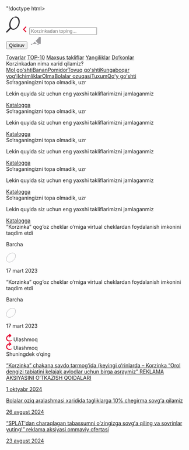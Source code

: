 "!doctype html>
<html data-n-head-ssr lang="uz" data-n-head="%7B%22lang%22:%7B%22ssr%22:%22uz%22%7D%7D">
  <head >
    <meta data-n-head="ssr" charset="utf-8"><meta data-n-head="ssr" name="viewport" content="width=device-width, initial-scale=1"><meta data-n-head="ssr" name="format-detection" content="telephone=no"><meta data-n-head="ssr" data-hid="robots" name="robots" content="index, follow"><meta data-n-head="ssr" data-hid="yandex-verification" name="yandex-verification" content="9f69c59b02697530"><meta data-n-head="ssr" name="facebook-domain-verification" content="hkqbytkgcu2eagoaswxkrxji0g8xsv"><meta data-n-head="ssr" data-hid="description" name="description" content="“Korzinka” qog‘oz cheklar o‘rniga virtual cheklardan foydalanish imkonini taqdim etdi"><meta data-n-head="ssr" data-hid="keywords" name="keywords" content=""><meta data-n-head="ssr" data-hid="og-title" property="og:title" content="“Korzinka” qog‘oz cheklar o‘rniga virtual cheklardan foydalanish imkonini taqdim etdi"><meta data-n-head="ssr" data-hid="og-description" property="og:description" content="“Korzinka” qog‘oz cheklar o‘rniga virtual cheklardan foydalanish imkonini taqdim etdi"><meta data-n-head="ssr" data-hid="og-url" property="og:url" content="https://korzinka.uz/uz/news/korzinka-predostavila-vozmozhnost-otkazatsya-ot-bumazhnykh-chekov-v-polzu-virtualnykh?id=1685"><meta data-n-head="ssr" data-hid="og-image" property="og:image" content="https://api.korzinka.uz/upload/iblock/8d9/qfnqnu8709eb0jzfz7j80wq5j5zyven1.png"><title>Korzinka | “Korzinka” qog‘oz cheklar o‘rniga virtual cheklardan foydalanish imkonini taqdim etdi</title><link nonce="vHeMF5IdUVBdJPXYnf4zSw==" data-n-head="ssr" rel="icon" type="image/png" href="/fav.png"><link nonce="vHeMF5IdUVBdJPXYnf4zSw==" data-n-head="ssr" rel="canonical" href="https://korzinka.uz/uz/news/korzinka-predostavila-vozmozhnost-otkazatsya-ot-bumazhnykh-chekov-v-polzu-virtualnykh?id=1685"><link nonce="vHeMF5IdUVBdJPXYnf4zSw==" data-n-head="ssr" rel="alternate" href="https://korzinka.uz/news/korzinka-predostavila-vozmozhnost-otkazatsya-ot-bumazhnykh-chekov-v-polzu-virtualnykh?id=1685" hreflang="ru"><link nonce="vHeMF5IdUVBdJPXYnf4zSw==" data-n-head="ssr" rel="alternate" href="https://korzinka.uz/uz/news/korzinka-predostavila-vozmozhnost-otkazatsya-ot-bumazhnykh-chekov-v-polzu-virtualnykh?id=1685" hreflang="uz"><link nonce="vHeMF5IdUVBdJPXYnf4zSw==" data-n-head="ssr" rel="alternate" href="https://korzinka.uz/en/news/korzinka-predostavila-vozmozhnost-otkazatsya-ot-bumazhnykh-chekov-v-polzu-virtualnykh?id=1685" hreflang="en"><style nonce="vHeMF5IdUVBdJPXYnf4zSw==" data-n-head="vuetify" type="text/css" id="vuetify-theme-stylesheet" nonce="undefined">.v-application a { color: #1976d2; }
.v-application .primary {
  background-color: #1976d2 !important;
  border-color: #1976d2 !important;
}
.v-application .primary--text {
  color: #1976d2 !important;
  caret-color: #1976d2 !important;
}
.v-application .primary.lighten-5 {
  background-color: #c7fdff !important;
  border-color: #c7fdff !important;
}
.v-application .primary--text.text--lighten-5 {
  color: #c7fdff !important;
  caret-color: #c7fdff !important;
}
.v-application .primary.lighten-4 {
  background-color: #a8e0ff !important;
  border-color: #a8e0ff !important;
}
.v-application .primary--text.text--lighten-4 {
  color: #a8e0ff !important;
  caret-color: #a8e0ff !important;
}
.v-application .primary.lighten-3 {
  background-color: #8ac5ff !important;
  border-color: #8ac5ff !important;
}
.v-application .primary--text.text--lighten-3 {
  color: #8ac5ff !important;
  caret-color: #8ac5ff !important;
}
.v-application .primary.lighten-2 {
  background-color: #6aaaff !important;
  border-color: #6aaaff !important;
}
.v-application .primary--text.text--lighten-2 {
  color: #6aaaff !important;
  caret-color: #6aaaff !important;
}
.v-application .primary.lighten-1 {
  background-color: #488fef !important;
  border-color: #488fef !important;
}
.v-application .primary--text.text--lighten-1 {
  color: #488fef !important;
  caret-color: #488fef !important;
}
.v-application .primary.darken-1 {
  background-color: #005eb6 !important;
  border-color: #005eb6 !important;
}
.v-application .primary--text.text--darken-1 {
  color: #005eb6 !important;
  caret-color: #005eb6 !important;
}
.v-application .primary.darken-2 {
  background-color: #00479b !important;
  border-color: #00479b !important;
}
.v-application .primary--text.text--darken-2 {
  color: #00479b !important;
  caret-color: #00479b !important;
}
.v-application .primary.darken-3 {
  background-color: #003180 !important;
  border-color: #003180 !important;
}
.v-application .primary--text.text--darken-3 {
  color: #003180 !important;
  caret-color: #003180 !important;
}
.v-application .primary.darken-4 {
  background-color: #001e67 !important;
  border-color: #001e67 !important;
}
.v-application .primary--text.text--darken-4 {
  color: #001e67 !important;
  caret-color: #001e67 !important;
}
.v-application .secondary {
  background-color: #424242 !important;
  border-color: #424242 !important;
}
.v-application .secondary--text {
  color: #424242 !important;
  caret-color: #424242 !important;
}
.v-application .secondary.lighten-5 {
  background-color: #c1c1c1 !important;
  border-color: #c1c1c1 !important;
}
.v-application .secondary--text.text--lighten-5 {
  color: #c1c1c1 !important;
  caret-color: #c1c1c1 !important;
}
.v-application .secondary.lighten-4 {
  background-color: #a6a6a6 !important;
  border-color: #a6a6a6 !important;
}
.v-application .secondary--text.text--lighten-4 {
  color: #a6a6a6 !important;
  caret-color: #a6a6a6 !important;
}
.v-application .secondary.lighten-3 {
  background-color: #8b8b8b !important;
  border-color: #8b8b8b !important;
}
.v-application .secondary--text.text--lighten-3 {
  color: #8b8b8b !important;
  caret-color: #8b8b8b !important;
}
.v-application .secondary.lighten-2 {
  background-color: #727272 !important;
  border-color: #727272 !important;
}
.v-application .secondary--text.text--lighten-2 {
  color: #727272 !important;
  caret-color: #727272 !important;
}
.v-application .secondary.lighten-1 {
  background-color: #595959 !important;
  border-color: #595959 !important;
}
.v-application .secondary--text.text--lighten-1 {
  color: #595959 !important;
  caret-color: #595959 !important;
}
.v-application .secondary.darken-1 {
  background-color: #2c2c2c !important;
  border-color: #2c2c2c !important;
}
.v-application .secondary--text.text--darken-1 {
  color: #2c2c2c !important;
  caret-color: #2c2c2c !important;
}
.v-application .secondary.darken-2 {
  background-color: #171717 !important;
  border-color: #171717 !important;
}
.v-application .secondary--text.text--darken-2 {
  color: #171717 !important;
  caret-color: #171717 !important;
}
.v-application .secondary.darken-3 {
  background-color: #000000 !important;
  border-color: #000000 !important;
}
.v-application .secondary--text.text--darken-3 {
  color: #000000 !important;
  caret-color: #000000 !important;
}
.v-application .secondary.darken-4 {
  background-color: #000000 !important;
  border-color: #000000 !important;
}
.v-application .secondary--text.text--darken-4 {
  color: #000000 !important;
  caret-color: #000000 !important;
}
.v-application .accent {
  background-color: #82b1ff !important;
  border-color: #82b1ff !important;
}
.v-application .accent--text {
  color: #82b1ff !important;
  caret-color: #82b1ff !important;
}
.v-application .accent.lighten-5 {
  background-color: #ffffff !important;
  border-color: #ffffff !important;
}
.v-application .accent--text.text--lighten-5 {
  color: #ffffff !important;
  caret-color: #ffffff !important;
}
.v-application .accent.lighten-4 {
  background-color: #f8ffff !important;
  border-color: #f8ffff !important;
}
.v-application .accent--text.text--lighten-4 {
  color: #f8ffff !important;
  caret-color: #f8ffff !important;
}
.v-application .accent.lighten-3 {
  background-color: #daffff !important;
  border-color: #daffff !important;
}
.v-application .accent--text.text--lighten-3 {
  color: #daffff !important;
  caret-color: #daffff !important;
}
.v-application .accent.lighten-2 {
  background-color: #bce8ff !important;
  border-color: #bce8ff !important;
}
.v-application .accent--text.text--lighten-2 {
  color: #bce8ff !important;
  caret-color: #bce8ff !important;
}
.v-application .accent.lighten-1 {
  background-color: #9fccff !important;
  border-color: #9fccff !important;
}
.v-application .accent--text.text--lighten-1 {
  color: #9fccff !important;
  caret-color: #9fccff !important;
}
.v-application .accent.darken-1 {
  background-color: #6596e2 !important;
  border-color: #6596e2 !important;
}
.v-application .accent--text.text--darken-1 {
  color: #6596e2 !important;
  caret-color: #6596e2 !important;
}
.v-application .accent.darken-2 {
  background-color: #467dc6 !important;
  border-color: #467dc6 !important;
}
.v-application .accent--text.text--darken-2 {
  color: #467dc6 !important;
  caret-color: #467dc6 !important;
}
.v-application .accent.darken-3 {
  background-color: #2364aa !important;
  border-color: #2364aa !important;
}
.v-application .accent--text.text--darken-3 {
  color: #2364aa !important;
  caret-color: #2364aa !important;
}
.v-application .accent.darken-4 {
  background-color: #004c90 !important;
  border-color: #004c90 !important;
}
.v-application .accent--text.text--darken-4 {
  color: #004c90 !important;
  caret-color: #004c90 !important;
}
.v-application .error {
  background-color: #ff5252 !important;
  border-color: #ff5252 !important;
}
.v-application .error--text {
  color: #ff5252 !important;
  caret-color: #ff5252 !important;
}
.v-application .error.lighten-5 {
  background-color: #ffe4d5 !important;
  border-color: #ffe4d5 !important;
}
.v-application .error--text.text--lighten-5 {
  color: #ffe4d5 !important;
  caret-color: #ffe4d5 !important;
}
.v-application .error.lighten-4 {
  background-color: #ffc6b9 !important;
  border-color: #ffc6b9 !important;
}
.v-application .error--text.text--lighten-4 {
  color: #ffc6b9 !important;
  caret-color: #ffc6b9 !important;
}
.v-application .error.lighten-3 {
  background-color: #ffa99e !important;
  border-color: #ffa99e !important;
}
.v-application .error--text.text--lighten-3 {
  color: #ffa99e !important;
  caret-color: #ffa99e !important;
}
.v-application .error.lighten-2 {
  background-color: #ff8c84 !important;
  border-color: #ff8c84 !important;
}
.v-application .error--text.text--lighten-2 {
  color: #ff8c84 !important;
  caret-color: #ff8c84 !important;
}
.v-application .error.lighten-1 {
  background-color: #ff6f6a !important;
  border-color: #ff6f6a !important;
}
.v-application .error--text.text--lighten-1 {
  color: #ff6f6a !important;
  caret-color: #ff6f6a !important;
}
.v-application .error.darken-1 {
  background-color: #df323b !important;
  border-color: #df323b !important;
}
.v-application .error--text.text--darken-1 {
  color: #df323b !important;
  caret-color: #df323b !important;
}
.v-application .error.darken-2 {
  background-color: #bf0025 !important;
  border-color: #bf0025 !important;
}
.v-application .error--text.text--darken-2 {
  color: #bf0025 !important;
  caret-color: #bf0025 !important;
}
.v-application .error.darken-3 {
  background-color: #9f0010 !important;
  border-color: #9f0010 !important;
}
.v-application .error--text.text--darken-3 {
  color: #9f0010 !important;
  caret-color: #9f0010 !important;
}
.v-application .error.darken-4 {
  background-color: #800000 !important;
  border-color: #800000 !important;
}
.v-application .error--text.text--darken-4 {
  color: #800000 !important;
  caret-color: #800000 !important;
}
.v-application .info {
  background-color: #2196f3 !important;
  border-color: #2196f3 !important;
}
.v-application .info--text {
  color: #2196f3 !important;
  caret-color: #2196f3 !important;
}
.v-application .info.lighten-5 {
  background-color: #d4ffff !important;
  border-color: #d4ffff !important;
}
.v-application .info--text.text--lighten-5 {
  color: #d4ffff !important;
  caret-color: #d4ffff !important;
}
.v-application .info.lighten-4 {
  background-color: #b5ffff !important;
  border-color: #b5ffff !important;
}
.v-application .info--text.text--lighten-4 {
  color: #b5ffff !important;
  caret-color: #b5ffff !important;
}
.v-application .info.lighten-3 {
  background-color: #95e8ff !important;
  border-color: #95e8ff !important;
}
.v-application .info--text.text--lighten-3 {
  color: #95e8ff !important;
  caret-color: #95e8ff !important;
}
.v-application .info.lighten-2 {
  background-color: #75ccff !important;
  border-color: #75ccff !important;
}
.v-application .info--text.text--lighten-2 {
  color: #75ccff !important;
  caret-color: #75ccff !important;
}
.v-application .info.lighten-1 {
  background-color: #51b0ff !important;
  border-color: #51b0ff !important;
}
.v-application .info--text.text--lighten-1 {
  color: #51b0ff !important;
  caret-color: #51b0ff !important;
}
.v-application .info.darken-1 {
  background-color: #007cd6 !important;
  border-color: #007cd6 !important;
}
.v-application .info--text.text--darken-1 {
  color: #007cd6 !important;
  caret-color: #007cd6 !important;
}
.v-application .info.darken-2 {
  background-color: #0064ba !important;
  border-color: #0064ba !important;
}
.v-application .info--text.text--darken-2 {
  color: #0064ba !important;
  caret-color: #0064ba !important;
}
.v-application .info.darken-3 {
  background-color: #004d9f !important;
  border-color: #004d9f !important;
}
.v-application .info--text.text--darken-3 {
  color: #004d9f !important;
  caret-color: #004d9f !important;
}
.v-application .info.darken-4 {
  background-color: #003784 !important;
  border-color: #003784 !important;
}
.v-application .info--text.text--darken-4 {
  color: #003784 !important;
  caret-color: #003784 !important;
}
.v-application .success {
  background-color: #4caf50 !important;
  border-color: #4caf50 !important;
}
.v-application .success--text {
  color: #4caf50 !important;
  caret-color: #4caf50 !important;
}
.v-application .success.lighten-5 {
  background-color: #dcffd6 !important;
  border-color: #dcffd6 !important;
}
.v-application .success--text.text--lighten-5 {
  color: #dcffd6 !important;
  caret-color: #dcffd6 !important;
}
.v-application .success.lighten-4 {
  background-color: #beffba !important;
  border-color: #beffba !important;
}
.v-application .success--text.text--lighten-4 {
  color: #beffba !important;
  caret-color: #beffba !important;
}
.v-application .success.lighten-3 {
  background-color: #a2ff9e !important;
  border-color: #a2ff9e !important;
}
.v-application .success--text.text--lighten-3 {
  color: #a2ff9e !important;
  caret-color: #a2ff9e !important;
}
.v-application .success.lighten-2 {
  background-color: #85e783 !important;
  border-color: #85e783 !important;
}
.v-application .success--text.text--lighten-2 {
  color: #85e783 !important;
  caret-color: #85e783 !important;
}
.v-application .success.lighten-1 {
  background-color: #69cb69 !important;
  border-color: #69cb69 !important;
}
.v-application .success--text.text--lighten-1 {
  color: #69cb69 !important;
  caret-color: #69cb69 !important;
}
.v-application .success.darken-1 {
  background-color: #2d9437 !important;
  border-color: #2d9437 !important;
}
.v-application .success--text.text--darken-1 {
  color: #2d9437 !important;
  caret-color: #2d9437 !important;
}
.v-application .success.darken-2 {
  background-color: #00791e !important;
  border-color: #00791e !important;
}
.v-application .success--text.text--darken-2 {
  color: #00791e !important;
  caret-color: #00791e !important;
}
.v-application .success.darken-3 {
  background-color: #006000 !important;
  border-color: #006000 !important;
}
.v-application .success--text.text--darken-3 {
  color: #006000 !important;
  caret-color: #006000 !important;
}
.v-application .success.darken-4 {
  background-color: #004700 !important;
  border-color: #004700 !important;
}
.v-application .success--text.text--darken-4 {
  color: #004700 !important;
  caret-color: #004700 !important;
}
.v-application .warning {
  background-color: #fb8c00 !important;
  border-color: #fb8c00 !important;
}
.v-application .warning--text {
  color: #fb8c00 !important;
caret-color: #fb8c00 !important;
}
.v-application .warning.lighten-5 {
  background-color: #ffff9e !important;
  border-color: #ffff9e !important;
}
.v-application .warning--text.text--lighten-5 {
  color: #ffff9e !important;
  caret-color: #ffff9e !important;
}
.v-application .warning.lighten-4 {
  background-color: #fffb82 !important;
  border-color: #fffb82 !important;
}
.v-application .warning--text.text--lighten-4 {
  color: #fffb82 !important;
  caret-color: #fffb82 !important;
}
.v-application .warning.lighten-3 {
  background-color: #ffdf67 !important;
  border-color: #ffdf67 !important;
}
.v-application .warning--text.text--lighten-3 {
  color: #ffdf67 !important;
  caret-color: #ffdf67 !important;
}
.v-application .warning.lighten-2 {
  background-color: #ffc24b !important;
  border-color: #ffc24b !important;
}
.v-application .warning--text.text--lighten-2 {
  color: #ffc24b !important;
  caret-color: #ffc24b !important;
}
.v-application .warning.lighten-1 {
  background-color: #ffa72d !important;
  border-color: #ffa72d !important;
}
.v-application .warning--text.text--lighten-1 {
  color: #ffa72d !important;
  caret-color: #ffa72d !important;
}
.v-application .warning.darken-1 {
  background-color: #db7200 !important;
  border-color: #db7200 !important;
}
.v-application .warning--text.text--darken-1 {
  color: #db7200 !important;
  caret-color: #db7200 !important;
}
.v-application .warning.darken-2 {
  background-color: #bb5900 !important;
  border-color: #bb5900 !important;
}
.v-application .warning--text.text--darken-2 {
  color: #bb5900 !important;
  caret-color: #bb5900 !important;
}
.v-application .warning.darken-3 {
  background-color: #9d4000 !important;
  border-color: #9d4000 !important;
}
.v-application .warning--text.text--darken-3 {
  color: #9d4000 !important;
  caret-color: #9d4000 !important;
}
.v-application .warning.darken-4 {
  background-color: #802700 !important;
  border-color: #802700 !important;
}
.v-application .warning--text.text--darken-4 {
  color: #802700 !important;
  caret-color: #802700 !important;
}</style><script nonce="vHeMF5IdUVBdJPXYnf4zSw==" data-n-head="ssr" type="text/javascript" src="https://unpkg.com/inputmask@5.0.7/dist/inputmask.js"></script><script nonce="vHeMF5IdUVBdJPXYnf4zSw==" data-n-head="ssr" type="text/javascript" src="https://cdnjs.cloudflare.com/ajax/libs/lottie-web/5.10.2/lottie.min.js"></script><script nonce="vHeMF5IdUVBdJPXYnf4zSw==" data-n-head="ssr" type="text/javascript" src="https://cdnjs.cloudflare.com/ajax/libs/ScrollMagic/2.0.8/ScrollMagic.min.js"></script><script nonce="vHeMF5IdUVBdJPXYnf4zSw==" data-n-head="ssr" type="text/javascript" src="https://cdnjs.cloudflare.com/ajax/libs/gsap/3.11.5/gsap.min.js"></script><script nonce="vHeMF5IdUVBdJPXYnf4zSw==" data-n-head="ssr" type="text/javascript" src="https://cdnjs.cloudflare.com/ajax/libs/ScrollMagic/2.0.8/plugins/animation.gsap.js"></script><script nonce="vHeMF5IdUVBdJPXYnf4zSw==" data-n-head="ssr" type="application/ld+json">{"name":"Korzinka","url":"https://korzinka.uz","address":{"@type":"PostalAddress","streetAddress":"ул. Кичик халка йули, д. 120","addressLocality":"Ташкент","addressRegion":"Ташкент","postalCode":"100015","addressCountry":"Узбекистан"},"contactPoint":{"@type":"ContactPoint","telephone":"+998781401414","email":"info@korzinka.uz","contactType":"General"}}</script><script nonce="vHeMF5IdUVBdJPXYnf4zSw==" data-n-head="ssr" type="application/ld+json">{"@context":"http://www.schema.org","@type":"LocalBusiness","name":"ИП ООО «ANGLESEY FOOD»","url":"https://korzinka.uz","address":{"@type":"PostalAddress","streetAddress":"ул. Туроб Тула, д. 57","addressLocality":"Ташкент","addressRegion":"Ташкент","postalCode":"100066","addressCountry":"Узбекистан"},"contactPoint":{"@type":"ContactPoint","telephone":"+998781401414","email":"info@korzinka.uz","contactType":"General","image":"https://api.korzinka.uz/upload/medialibrary/1ed/uq7lydpaoi35i20myreiek8e64no2kqc.jpg"},"openingHours":"&#x27;Mo-Fr, 9:00−18:00, Пн-Пт, 9:00 – 18:00"}</script><script nonce="vHeMF5IdUVBdJPXYnf4zSw==" data-n-head="ssr" data-hid="gtm-script">if(!window._gtm_init){window._gtm_init=1;(function(w,n,d,m,e,p){w[d]=(w[d]==1||n[d]=='yes'(w[e]&&w[e][p]&&w[e][p]()))?1:0})(window,navigator,'doNotTrack','msDoNotTrack','external','msTrackingProtectionEnabled');(function(w,d,s,l,x,y){w[x]={};w._gtm_inject=function(i){if(w.doNotTrack||w[x][i])return;w[x][i]=1;w[l]=w[l]
[];w[l].push({'gtm.start':new Date().getTime(),event:'gtm.js'});var f=d.getElementsByTagName(s)[0],j=d.createElement(s);j.async=true;j.src='https://www.googletagmanager.com/gtm.js?id='+i;f.parentNode.insertBefore(j,f);};w[y]('GTM-NG7R4DW')})(window,document,'script','dataLayer','_gtm_ids','_gtm_inject')}</script><link nonce="vHeMF5IdUVBdJPXYnf4zSw==" rel="preload" href="/_nuxt/c5b515c.js" as="script"><link nonce="vHeMF5IdUVBdJPXYnf4zSw==" rel="preload" href="/_nuxt/22bfa59.js" as="script"><link nonce="vHeMF5IdUVBdJPXYnf4zSw==" rel="preload" href="/_nuxt/css/c417bd6.css" as="style"><link nonce="vHeMF5IdUVBdJPXYnf4zSw==" rel="preload" href="/_nuxt/5b61428.js" as="script"><link nonce="vHeMF5IdUVBdJPXYnf4zSw==" rel="preload" href="/_nuxt/css/b3a833e.css" as="style"><link nonce="vHeMF5IdUVBdJPXYnf4zSw==" rel="preload" href="/_nuxt/462490d.js" as="script"><link nonce="vHeMF5IdUVBdJPXYnf4zSw==" rel="stylesheet" href="/_nuxt/css/c417bd6.css"><link nonce="vHeMF5IdUVBdJPXYnf4zSw==" rel="stylesheet" href="/_nuxt/css/b3a833e.css">
  </head>
  <body >
    <noscript data-n-head="ssr" data-hid="gtm-noscript" data-pbody="true"><iframe src="https://www.googletagmanager.com/ns.html?id=GTM-NG7R4DW&" height="0" width="0" style="display:none;visibility:hidden" title="gtm"></iframe></noscript><div data-server-rendered="true" id="__nuxt"><!----><div id="__layout"><div class="main"><div><div class="back-block"><div class="search-tools"><div class="wrapper"><form class="search-tools__form"><span class="search-tools__form-icon"><svg width="38" height="44" viewBox="0 0 38 44" fill="none" xmlns="http://www.w3.org/2000/svg" class="loop"><path d="M18.4939 1.93681C12.2456 6.89438 7.82074 15.7915 8.50265 24.1318C9.20982 32.7956 16.3523 38.2145 24.323 34.8847C31.7584 31.7882 36.749 23.3895 37.3905 15.1976C38.0623 6.61867 32.8141 -1.76944 23.7926 0.324937C21.8479 0.780926 21.6105 3.63882 23.924 3.098C31.9251 1.22632 34.8346 10.8551 33.7738 17.414C32.7636 23.5539 28.9701 30.4574 23.0501 32.5252C15.64 35.118 11.5384 27.4669 11.9375 20.7225C12.2961 14.3917 15.5541 7.74272 20.3831 3.91452C22.2621 2.4193 20.1103 0.690798 18.5091 1.95803L18.4939 1.93681Z" fill="#302E33"></path> <path fill-rule="evenodd" clip-rule="evenodd" d="M13.0097 30.274C13.7365 30.9789 13.7544 32.1396 13.0495 32.8665L3.14946 43.0755C2.44459 43.8024 1.28392 43.8202 0.557043 43.1153C-0.169834 42.4105 -0.187669 41.2498 0.517208 40.5229L10.4172 30.3139C11.1221 29.587 12.2828 29.5692 13.0097 30.274Z" fill="#302E33"></path></svg> <a href="#" class="search-tools__form-icon_close"><svg width="18" height="18" viewBox="0 0 18 18" fill="none" xmlns="http://www.w3.org/2000/svg"><path d="M8.07291 8.33956L13.3505 2.99925C14.0328 2.27441 12.1935 0.190472 11.5322 0.892365L4.66687 8.17134C4.25346 8.61017 4.66687 9.51019 5.26595 10.1245L11.9317 17.1313C12.572 17.8115 13.9771 15.3754 13.3365 14.6953L8.07291 9.09866C7.7156 8.71911 7.7156 8.71911 8.07291 8.33956Z" fill="#E4002B"></path></svg></a></span> <input type="text" placeholder="Korzinkadan toping..." value="" class="search-tools__form-input"> <div class="search-tools__inner"><button type="submit" class="search-tools__form-button disabled"><span>Qidiruv</span></button> <a href="#" class="search-tools__form-close"><svg width="33" height="33" viewBox="0 0 33 33" fill="none" xmlns="http://www.w3.org/2000/svg"><path d="M5.99683 26.8779C6.22062 27.1017 6.48022 27.2494 6.77563 27.321C7.08 27.3927 7.37988 27.3927 7.67529 27.321C7.9707 27.2494 8.22583 27.1062 8.44067 26.8914L16.4436 18.8884L24.4465 26.8914C24.6614 27.1062 24.9165 27.2494 25.2119 27.321C25.5073 27.3927 25.8027 27.3927 26.0981 27.321C26.3936 27.2494 26.6532 27.1017 26.877 26.8779C27.1007 26.6541 27.2485 26.3945 27.3201 26.0991C27.3917 25.8037 27.3917 25.5083 27.3201 25.2129C27.2485 24.9175 27.1052 24.6624 26.8904 24.4475L18.9009 16.4312L26.8904 8.42822C27.1052 8.21338 27.2485 7.95825 27.3201 7.66284C27.4006 7.36743 27.4006 7.07202 27.3201 6.77661C27.2485 6.4812 27.1007 6.22607 26.877 6.01123C26.6532 5.77848 26.3936 5.6263 26.0981 5.55469C25.8027 5.48307 25.5073 5.48307 25.2119 5.55469C24.9165 5.6
263 24.6614 5.76953 24.4465 5.98438L16.4436 13.9873L8.44067 5.98438C8.22583 5.76953 7.96623 5.6263 7.66187 5.55469C7.36646 5.48307 7.06657 5.48307 6.76221 5.55469C6.4668 5.6263 6.21167 5.77401 5.99683 5.9978C5.77303 6.2216 5.62533 6.4812 5.55371 6.77661C5.49105 7.07202 5.49105 7.37191 5.55371 7.67627C5.62533 7.97168 5.76855 8.22233 5.9834 8.42822L13.9863 16.4312L5.9834 24.4475C5.76855 24.6624 5.62533 24.9175 5.55371 25.2129C5.4821 25.5083 5.4821 25.8037 5.55371 26.0991C5.62533 26.3945 5.77303 26.6541 5.99683 26.8779Z" fill="#9C9B9F"></path></svg></a></div></form> <div class="search-tools__tabs"><div class="search-tools__tabs-links" style="display:;"><a href="#" data-id="products" class="search-tools__tabs-link"><span>Tovarlar</span></a> <a href="#" data-id="top_products" class="search-tools__tabs-link"><span>TOP-10</span></a> <a href="#" data-id="spec_offer" class="search-tools__tabs-link"><span>Maxsus takliflar</span></a> <a href="#" data-id="news" class="search-tools__tabs-link"><span>Yangiliklar</span></a> <a href="#" data-id="stores" class="search-tools__tabs-link"><span>Do‘konlar</span></a></div> <div class="search-tools__tabs-contents"><div id="promo" class="search-tools__tabs-content search-tools__tabs-content_active"><div class="search-tools__blur search-tools__blur_top"></div> <div class="search-tools__promo-texts"><span class="search-tools__promo-heading"><span>Korzinkadan nima xarid qilamiz?</span></span> <div class="search-tools__promo-inner"><span class="search-tools__promo-text"><a href="#">Mol goʻshti</a></span><span class="search-tools__promo-text"><a href="#">Banan</a></span><span class="search-tools__promo-text"><a href="#">Pomidor</a></span><span class="search-tools__promo-text"><a href="#">Tovuq goʻshti</a></span><span class="search-tools__promo-text"><a href="#">Kungaboqar yogʻi</a></span><span class="search-tools__promo-text"><a href="#">Ichimliklar</a></span><span class="search-tools__promo-text"><a href="#">Olma</a></span><span class="search-tools__promo-text"><a href="#">Bolalar ozuqasi</a></span><span class="search-tools__promo-text"><a href="#">Tuxum</a></span><span class="search-tools__promo-text"><a href="#">Qoʻy goʻshti</a></span></div></div> <div class="search-tools__blur search-tools__blur_bot"></div></div> <div id="products" class="search-tools__tabs-content"><div class="search-tools__products-wrapper" style="display:none;"><div class="search-tools__products"> <!----></div></div> <div class="empty-result"><span class="empty-result__title">So‘raganingizni topa olmadik, uzr</span> <p class="empty-result__descr">Lekin quyida siz uchun eng yaxshi takliflarimizni jamlaganmiz</p> <div class="empty-result__columns products-columns"></div> <a href="/uz/catalog" class="empty-result__button"><span>Katalogga</span></a></div></div> <div id="top_products" class="search-tools__tabs-content"><div class="search-tools__products-wrapper" style="display:none;"><div class="search-tools__products"> <!----></div></div> <div class="empty-result"><span class="empty-result__title">So‘raganingizni topa olmadik, uzr</span> <p class="empty-result__descr">Lekin quyida siz uchun eng yaxshi takliflarimizni jamlaganmiz</p> <div class="empty-result__columns products-columns"></div> <a href="/uz/catalog" class="empty-result__button"><span>Katalogga</span></a></div></div> <div id="spec_offer" class="search-tools__tabs-content"><div class="search-tools__products-wrapper" style="display:none;"><div class="search-tools__products"> <!----></div></div> <div class="empty-result"><span class="empty-result__title">So‘raganingizni topa olmadik,
uzr</span> <p class="empty-result__descr">Lekin quyida siz uchun eng yaxshi takliflarimizni jamlaganmiz</p> <div class="empty-result__columns products-columns"></div> <a href="/uz/catalog" class="empty-result__button"><span>Katalogga</span></a></div></div> <div id="news" class="search-tools__tabs-content"><div class="search-tools__news-wrapper" style="display:none;"><div class="search-tools__news-blocks"></div></div> <div class="empty-result"><span class="empty-result__title">So‘raganingizni topa olmadik, uzr</span> <p class="empty-result__descr">Lekin quyida siz uchun eng yaxshi takliflarimizni jamlaganmiz</p> <div class="empty-result__columns products-columns"></div> <a href="/uz/catalog" class="empty-result__button"><span>Katalogga</span></a></div></div> <div id="stores" class="search-tools__tabs-content"><div class="search-tools__store-wrapper" style="display:none;"></div> <div class="empty-result"><span class="empty-result__title">So‘raganingizni topa olmadik, uzr</span> <p class="empty-result__descr">Lekin quyida siz uchun eng yaxshi takliflarimizni jamlaganmiz</p> <div class="empty-result__columns products-columns"></div> <a href="/uz/catalog" class="empty-result__button"><span>Katalogga</span></a></div></div></div></div></div></div></div> <!----></div> <div class="news-single page"><div class="layout-wrapper"><span class="news-single__title disable-el">“Korzinka” qog‘oz cheklar o‘rniga virtual cheklardan foydalanish imkonini taqdim etdi</span> <div class="news-single__heading disable-el"><p>Barcha</p> <span class="news-single__heading-icon"><svg width="27" height="27" viewBox="0 0 27 27" fill="none" xmlns="http://www.w3.org/2000/svg"><path d="M20.4224 20.9541C23.3229 18.0536 25.1093 14.6186 25.671 11.4279C26.2329 8.2353 25.5657 5.33601 23.6357 3.40606C21.7058 1.47611 18.8065 0.808865 15.6139 1.37083C12.4232 1.93247 8.9882 3.7189 6.08775 6.61936C3.1873 9.51981 1.40086 12.9548 0.839224 16.1455C0.27726 19.3381 0.9445 22.2374 2.87445 24.1673C4.80441 26.0973 7.70369 26.7645 10.8963 26.2026C14.087 25.6409 17.522 23.8545 20.4224 20.9541Z" stroke="#ADADB0"></path></svg></span> <p>17 mart 2023</p></div> <span class="news-single__poster"><img src="https://api.korzinka.uz/upload/iblock/8d9/qfnqnu8709eb0jzfz7j80wq5j5zyven1.png" alt></span> <div class="news-single__mobi"><span class="news-single__title">“Korzinka” qog‘oz cheklar o‘rniga virtual cheklardan foydalanish imkonini taqdim etdi</span> <div class="news-single__mobi-inner"><div class="news-single__heading"><p>Barcha</p> <span class="news-single__heading-icon"><svg width="27" height="27" viewBox="0 0 27 27" fill="none" xmlns="http://www.w3.org/2000/svg"><path d="M20.4224 20.9541C23.3229 18.0536 25.1093 14.6186 25.671 11.4279C26.2329 8.2353 25.5657 5.33601 23.6357 3.40606C21.7058 1.47611 18.8065 0.808865 15.6139 1.37083C12.4232 1.93247 8.9882 3.7189 6.08775 6.61936C3.1873 9.51981 1.40086 12.9548 0.839224 16.1455C0.27726 19.3381 0.9445 22.2374 2.87445 24.1673C4.80441 26.0973 7.70369 26.7645 10.8963 26.2026C14.087 25.6409 17.522 23.8545 20.4224 20.9541Z" stroke="#ADADB0"></path></svg></span> <p>17 mart 2023</p></div> <div class="share" data-v-c8d5f81e><a href="#" class="share__icon share__icon-show" data-v-c8d5f81e><svg width="16" height="20" viewBox="0 0 16 20" fill="none" xmlns="http://www.w3.org/2000/svg" data-v-c8d5f81e><path d="M11.237 0.509071L13.8709 3.99275L14.2512 4.49365C14.4237 4.7008 14.3101 5.02317 14.1681 5.2063C14.1301 5.24757 14.0903 5.28682 14.0488 5.32397C13.9829 5.42847 13.8947 5.5168 13.7905 5.58229L13.7882 5.57956L10.2748 8.13636L9.76633 8.50392C9.4435 8.72284 9.07191 8.85613 8.68545 8.89163C8.30083 8.94761 7.90851 8.89963 7.54791 8.75252C7.32038 8.63956 7.02621 8.45761 7.01766 8.16547C7.02093 8.02632 7.05863 7.89025 7.12726 7.76982C7.19589 7.64939 7.29326 7.54849 7.41036 7.47642L9.93606 5.63867C9.64442 5.57398 9.34514 5.54677 9.04527 5.55829C8.41278 5.55357 7.78327 5.64672 7.17833 5.83455C5.76582 6.27609 4.52351 7.15378 3.62383 8.34579L3.41971 8.62722L3.25937 8.87436C3.26789 8.86423 3.14409 9.09187 3.11337 9.14772C3.05079 9.27421 2.99232 9.40598
2.93644 9.53571C2.93644 9.53571 2.54689 10.7383 2.528 11.5358C2.49854 12.7795 2.77326 13.9081 3.62845 15.0617C4.31613 15.9893 5.47669 16.9176 6.94301 17.2903C8.40932 17.6631 9.62195 17.8062 11.3372 17.6576C12.5986 17.5482 14.4962 16.9176 14.4962 16.9176C14.5047 16.9148 14.5178 16.9099 14.5347 16.9037C14.757 16.8218 15.6509 16.4923 15.9053 17.0948C16.1835 17.7537 15.8073 17.9863 15.3147 18.2909C15.2558 18.3273 15.1954 18.3647 15.1341 18.4039C14.327 18.9216 13.0476 19.4152 11.6092 19.6667C9.62894 20.013 7.7971 20.1995 6.12312 19.6667C3.49498 18.8303 1.83512 17.6211 0.718003 15.0617C-0.515593 12.2354 -0.0797519 9.89061 1.41604 7.1757C2.31013 5.55563 3.71622 4.29013 5.40628 3.58443C6.69134 3.05509 8.21923 2.79351 9.60329 3.10633L8.63689 1.83031L8.2593 1.32709C8.0868 1.11994 8.19766 0.799879 8.3424 0.61444C8.58308 0.354987 8.89465 0.174758 9.23698 0.096981C9.88065 -0.0640798 10.7894 -0.0836683 11.237 0.509071Z" fill="#E4002B" data-v-c8d5f81e></path></svg></a> <!----> <span class="share__text" data-v-c8d5f81e>Ulashmoq</span> <!----></div></div></div> <div class="news-single__inner"><div class="share disable-el" data-v-c8d5f81e><a href="#" class="share__icon share__icon-show" data-v-c8d5f81e><svg width="16" height="20" viewBox="0 0 16 20" fill="none" xmlns="http://www.w3.org/2000/svg" data-v-c8d5f81e><path d="M11.237 0.509071L13.8709 3.99275L14.2512 4.49365C14.4237 4.7008 14.3101 5.02317 14.1681 5.2063C14.1301 5.24757 14.0903 5.28682 14.0488 5.32397C13.9829 5.42847 13.8947 5.5168 13.7905 5.58229L13.7882 5.57956L10.2748 8.13636L9.76633 8.50392C9.4435 8.72284 9.07191 8.85613 8.68545 8.89163C8.30083 8.94761 7.90851 8.89963 7.54791 8.75252C7.32038 8.63956 7.02621 8.45761 7.01766 8.16547C7.02093 8.02632 7.05863 7.89025 7.12726 7.76982C7.19589 7.64939 7.29326 7.54849 7.41036 7.47642L9.93606 5.63867C9.64442 5.57398 9.34514 5.54677 9.04527 5.55829C8.41278 5.55357 7.78327 5.64672 7.17833 5.83455C5.76582 6.27609 4.52351 7.15378 3.62383 8.34579L3.41971 8.62722L3.25937 8.87436C3.26789 8.86423 3.14409 9.09187 3.11337 9.14772C3.05079 9.27421 2.99232 9.40598 2.93644 9.53571C2.93644 9.53571 2.54689 10.7383 2.528 11.5358C2.49854 12.7795 2.77326 13.9081 3.62845 15.0617C4.31613 15.9893 5.47669 16.9176 6.94301 17.2903C8.40932 17.6631 9.62195 17.8062 11.3372 17.6576C12.5986 17.5482 14.4962 16.9176 14.4962 16.9176C14.5047 16.9148 14.5178 16.9099 14.5347 16.9037C14.757 16.8218 15.6509 16.4923 15.9053 17.0948C16.1835 17.7537 15.8073 17.9863 15.3147 18.2909C15.2558 18.3273 15.1954 18.3647 15.1341 18.4039C14.327 18.9216 13.0476 19.4152 11.6092 19.6667C9.62894 20.013 7.7971 20.1995 6.12312 19.6667C3.49498 18.8303 1.83512 17.6211 0.718003 15.0617C-0.515593 12.2354 -0.0797519 9.89061 1.41604 7.1757C2.31013 5.55563 3.71622 4.29013 5.40628 3.58443C6.69134 3.05509 8.21923 2.79351 9.60329 3.10633L8.63689 1.83031L8.2593 1.32709C8.0868 1.11994 8.19766 0.799879 8.3424 0.61444C8.58308 0.354987 8.89465 0.174758 9.23698 0.096981C9.88065 -0.0640798 10.7894 -0.0836683 11.237 0.509071Z" fill="#E4002B" data-v-c8d5f81e></path></svg></a> <!----> <span class="share__text" data-v-c8d5f81e>Ulashmoq</span> <!----></div> <div class="news-single__content"><div class="news-single__content-in"><div><div><div></div></div> <!----> <div><div></div></div></div></div></div></div> <div class="read-also"><span class="news-single__title">Shuningdek o‘qing</span> <div class="news-page__row read-also__row"><div class="news-page__col-3"><a href="/uz/news/aral-nan?id=3581" class="news-card news-card_standart"><span class="news-card_standart__image"><img src="https://api.korzinka.uz/upload/iblock/cc4/c4risd20sp9vodobz97u8x41agjz64gm.png" alt=""></span> <p class="news-card_standart__title">“Korzinka” chakana savdo tarmog‘ida (keyingi o‘rinlarda – Korzinka “Orol dengizi tabiatini kelajak avlodlar uchun birga asraymiz” REKLAMA AKSIYASINI O‘TKAZISH QOIDALARI</p> <span class="news-card_standart__date">
              1 oktyabr 2024
</span></a></div><div class="news-page__col-3"><a href="/uz/news/detskaya_akciya?id=3496" class="news-card news-card_standart"><span class="news-card_standart__image"><img src="https://api.korzinka.uz/upload/iblock/4cb/r97zktn0wywag1a3sd6uqhc7x3vpqi35.jpg" alt=""></span> <p class="news-card_standart__title">Bolalar oziq aralashmasi xaridida tagliklarga 10% chegirma sovg‘a qilamiz</p> <span class="news-card_standart__date">
              26 avgust 2024
            </span></a></div><div class="news-page__col-3"><a href="/uz/news/publichnaya-oferta-reklamnoy-aktsii-podarite-sebe-belosnezhnuyu-ulybku-ot-splat-i-vyigrayte-prizy-?id=3489" class="news-card news-card_standart"><span class="news-card_standart__image"><img src="https://api.korzinka.uz/upload/iblock/0ba/eooquagfm11qn18dxwe9kl1s4fyakfem.png" alt=""></span> <p class="news-card_standart__title">“SPLAT'dan charaqlagan tabassumni oʻzingizga sovgʻa qiling va sovrinlar yuting!” reklama aksiyasi ommaviy ofertasi</p> <span class="news-card_standart__date">
              23 avgust 2024
            </span></a></div></div></div></div></div> <!----> <!----> <div><!--
  ____      _       _      _             _     _                                    _     _
 / __ \    | |     | |    | |           (_)   | |                                  | |   (_)
| |  | | __| | __ _| |_ __| | __ _  __ _ _  __| | __ _ _ __    _   _  __ ___  _____| |__  _
| |  | |/ _` |/ _` | __/ _` |/ _` |/ _` | |/ _` |/ _` | '_ \  | | | |/ _` \ \/ / __| '_ \| |
| |__| | (_| | (_| |  (_| | (_| | (_| | | (_| | (_| | | | | | |_| | (_| |&gt;  &lt;\__ \ | | | |
 \____/ \__,_|\__,_|\__\__,_|\__,_|\__, |_|\__,_|\__,_|_| |_|  \__, |\__,_/_/\_\___/_| |_|_|
                                    / |                       / |
                                   |___/                       |___/
   --></div> <!----></div></div></div><script nonce="vHeMF5IdUVBdJPXYnf4zSw==">window.NUXT=(function(a,b,c,d,e,f,g,h,i,j,k,l,m,n,o,p,q,r,s,t,u,v,w,x,y,z,A,B,C,D,E,F,G,H,I,J,K,L,M,N,O,P,Q,R,S,T){return {layout:"default",data:[{post:{ru:{lang:j,id:n,name:"«Корзинка» предоставила возможность отказаться от бумажных чеков в пользу виртуальных",code:o,type_layout:e,canonical_en:b,canonical_uz:b,canonical_ru:b,index:d,public_date_raw:p,public_date:"17 марта 2023",detail_page:q,category_id:f,category:{id:f,name:L},is_preview_picture3to2:c,preview_picture:"https:\u002F\u002Fapi.korzinka.uz\u002Fupload\u002Fiblock\u002F563\u002Fd216z33v35gg3919eawjmz58l2prpw9s.png",detail_picture:"https:\u002F\u002Fapi.korzinka.uz\u002Fupload\u002Fiblock\u002Fc1f\u002Flw7ztd0r7ryfnifl2fm9gsclmqa9dgik.png",preview_text:r,detail_text:"\u003Cp\u003E\r\n\u003C\u002Fp\u003E\r\n\u003Cp style=\"text-align: left;\"\u003E\r\n\t\u003Ci\u003E17.03.2023, Ташкент, Узбекистан — В мобильном приложении Korzinka появилась функция, которая позволяет отключить печать бумажного чека на кассе. \u003C\u002Fi\u003E\r\n\u003C\u002Fp\u003E\r\n\u003Cp style=\"text-align: left;\"\u003E\r\n \u003Ci\u003E \u003C\u002Fi\u003E\r\n\u003C\u002Fp\u003E\r\n\u003Cp style=\"text-align: left;\"\u003E\r\n\u003C\u002Fp\u003E\r\n\u003Cp style=\"text-align: left;\"\u003E\r\n\t\u003Cbr\u003E\r\n\u003C\u002Fp\u003E\r\n\u003Cp style=\"text-align: left;\"\u003E\r\n\u003C\u002Fp\u003E\r\n\u003Cp style=\"text-align: left;\"\u003E\r\n\u003C\u002Fp\u003E\r\n\u003Cp\u003E\r\n\t «Корзинка», крупнейшая розничная сеть Узбекистана, предоставила своим покупателям возможность отказаться от бумажных чеков в пользу виртуальных.&nbsp;\r\n\u003C\u002Fp\u003E\r\n\u003Cp\u003E\r\n \u003Cbr\u003E\r\n\u003C\u002Fp\u003E\r\n\u003Cp\u003E\r\n\t Для этого необходимо зайти в настройки приложения Korzinka и отключить тумблер “Получать чек на кассе”.&nbsp;\r\n\u003C\u002Fp\u003E\r\n\u003Cp\u003E\r\n \u003Cbr\u003E\r\n\u003C\u002Fp\u003E\r\n\u003Cp\u003E\r\n\t Если сделать это, то при следующей покупке с использованием приложения «Корзинки» покупатели будут получать только виртуальный чек.&nbsp;\r\n\u003C\u002Fp\u003E\r\n\u003Cp\u003E\r\n \u003Cbr\u003E\r\n\t Детальная информация о покупке сохраняется в истории карты лояльности.
Возможность получить бумажный чек остается — его, как и прежде, можно распечатать на кассе.\r\n\u003C\u002Fp\u003E\r\n\u003Cp\u003E\r\n \u003Cbr\u003E\r\n\u003C\u002Fp\u003E\r\n\u003Cp\u003E\r\n\t Помимо этого, покупатели могут в любое время снова включить тумблер “Получать чек на кассе”.\r\n\u003C\u002Fp\u003E\r\n\u003Cp\u003E\r\n \u003Cbr\u003E\r\n\u003C\u002Fp\u003E\r\n\u003Cp\u003E\r\n \u003Cb\u003EСокращение бумажных чеков — общемировая тенденция последних лет.\u003C\u002Fb\u003E\r\n\u003C\u002Fp\u003E\r\n \u003Cb\u003E \u003C\u002Fb\u003E\r\n\u003Cp\u003E\r\n \u003Cbr\u003E\r\n\u003C\u002Fp\u003E\r\n\u003Cp\u003E\r\n\t На то есть несколько причин:\r\n\u003C\u002Fp\u003E\r\n\u003Col\u003E\r\n\t\u003Cli\u003E\r\n\t\u003Cp\u003E\r\n\t\t чеки вредны, потому что на них наносят токсичные вещества;&nbsp;\r\n\t\u003C\u002Fp\u003E\r\n \u003C\u002Fli\u003E\r\n\t\u003Cli\u003E\r\n\t\u003Cp\u003E\r\n\t\t чеки делают из термобумаги, которую сложно перерабатывать;&nbsp;\r\n\t\u003C\u002Fp\u003E\r\n \u003C\u002Fli\u003E\r\n\t\u003Cli\u003E\r\n\t\u003Cp\u003E\r\n\t\t при производстве чеков тратится много природных ресурсов.\r\n\t\u003C\u002Fp\u003E\r\n \u003C\u002Fli\u003E\r\n\u003C\u002Fol\u003E\r\n\u003Cp\u003E\r\n \u003Cbr\u003E\r\n\t Сокращение бумажных чеков позволит компании не только снизить объем отходов, но и значительно сэкономить время покупателей.\r\n\u003C\u002Fp\u003E\r\n\u003Cp\u003E\r\n \u003Cbr\u003E\r\n \u003Ci\u003E \u003C\u002Fi\u003E\r\n\u003C\u002Fp\u003E\r\n \u003Ci\u003E \u003C\u002Fi\u003E\r\n\u003Cp\u003E\r\n \u003Ci\u003E\r\n\t«Мы в “Корзинке” стараемся снизить объем неперерабатываемых отходов в Узбекистане и создать максимально удобные условия покупки. Надеемся, что покупатели будут активно пользоваться новой функцией и помогут нам внести вклад в формирование культуры бережного отношения к окружающей среде»,\u003C\u002Fi\u003E — \u003Cb\u003Eотметил Малик Каримов, директор по маркетингу сети супермаркетов «Корзинка».&nbsp;\u003C\u002Fb\u003E\r\n\u003C\u002Fp\u003E\r\n\u003Cp\u003E\r\n \u003Cbr\u003E\r\n\u003C\u002Fp\u003E\r\n\u003Cp\u003E\r\n \u003Ci\u003EПримечание:\u003C\u002Fi\u003E\r\n\u003C\u002Fp\u003E\r\n\u003Cp\u003E\r\n \u003Cbr\u003E\r\n\u003C\u002Fp\u003E\r\n\u003Cp\u003E\r\n\t Чтобы получить доступ к новой функции, необходимо обновиться до последней доступной версии приложения в Google Play и App Store.\r\n\u003C\u002Fp\u003E\r\n\u003Cp\u003E\r\n \u003Cbr\u003E\r\n\u003C\u002Fp\u003E\r\n\u003Cp\u003E\r\n\t В приложении Korzinka должна быть добавлена карта лояльности — настройка будет применяться только по покупкам, совершенным с использованием карты лояльности в приложении на устройстве клиента.&nbsp;\r\n\u003C\u002Fp\u003E\r\n\u003Cp\u003E\r\n \u003Cbr\u003E\r\n\u003C\u002Fp\u003E\r\n\u003Cp\u003E\r\n\t Если карта добавлена на несколько устройств, а функция \"Получать чек на кассе\" отключена только на одном устройстве (аккаунте), то при использовании карты с разных устройств у остальных пользователей будут печататься бумажные чеки.\r\n\u003C\u002Fp\u003E\r\n\u003Cp\u003E\r\n \u003Cbr\u003E\r\n\u003C\u002Fp\u003E\r\n\u003Cp\u003E\r\n\t При оплате картой через приложение Korzinka информация о чеке отправляется в Государственный налоговый комитет, а покупатели автоматически получают кешбэк в размере 1% от суммы покупки.&nbsp;\r\n\u003C\u002Fp\u003E\r\n\u003Cp\u003E\r\n \u003Cbr\u003E\r\n\u003C\u002Fp\u003E\r\n\u003Cp\u003E\r\n\t Правовым основанием для новой функции является постановление Кабинета Министров Республики Узбекистан №943 от 23.11.2019 «О мерах по обеспечению применения онлайн контрольно-кассовых аппаратов и системы виртуальной кассы».\r\n\u003C\u002Fp\u003E\r\n\u003Cp\u003E\r\n \u003Cbr\u003E\r\n\u003C\u002Fp\u003E\r\n\u003Cp\u003E\r\n \u003Ci\u003EЗа дополнительной информацией:
\u003C\u002Fi\u003E\r\n\u003C\u002Fp\u003E\r\n \u003Ci\u003E \u003C\u002Fi\u003E\r\n\u003Cp\u003E\r\n \u003Ci\u003E \u003C\u002Fi\u003E\u003Cbr\u003E\r\n \u003Ci\u003E \u003C\u002Fi\u003E\r\n\u003C\u002Fp\u003E\r\n \u003Ci\u003E \u003C\u002Fi\u003E\r\n\u003Cp\u003E\r\n \u003Ci\u003E\r\n\tПресс-служба сети супермаркетов «Корзинка» \u003C\u002Fi\u003E\r\n\u003C\u002Fp\u003E\r\n \u003Ci\u003E \u003C\u002Fi\u003E\r\n\u003Cp\u003E\r\n \u003Ci\u003E\r\n\tДониёр Расулов \u003C\u002Fi\u003E\r\n\u003C\u002Fp\u003E\r\n \u003Ci\u003E \u003C\u002Fi\u003E\r\n\u003Cp\u003E\r\n \u003Ci\u003E\r\n\tтел.: +998 91 009 98 91 \u003C\u002Fi\u003E\r\n\u003C\u002Fp\u003E\r\n \u003Ci\u003E \u003C\u002Fi\u003E\r\n\u003Cp\u003E\r\n \u003Ci\u003E\r\n\temail: \u003C\u002Fi\u003E\u003Ca href=\"mailto:d.rasulov@korzinka.uz\"\u003E\u003Ci\u003Ed.rasulov@korzinka.uz\u003C\u002Fi\u003E\u003C\u002Fa\u003E\u003Ci\u003E \u003C\u002Fi\u003E\r\n\u003C\u002Fp\u003E\r\n \u003Ci\u003E \u003C\u002Fi\u003E\r\n\u003Cp\u003E\r\n \u003Ci\u003E \u003C\u002Fi\u003E\u003Cbr\u003E\r\n \u003Ci\u003E \u003C\u002Fi\u003E\r\n\u003C\u002Fp\u003E\r\n \u003Ci\u003E \u003C\u002Fi\u003E\r\n\u003Cp\u003E\r\n \u003Ci\u003E \u003C\u002Fi\u003E\r\n\u003C\u002Fp\u003E\r\n \u003Ci\u003E \u003C\u002Fi\u003E\r\n\u003Chr\u003E\r\n \u003Ci\u003E \u003C\u002Fi\u003E\r\n\u003Cp\u003E\r\n \u003Ci\u003E \u003C\u002Fi\u003E\r\n\u003C\u002Fp\u003E\r\n \u003Ci\u003E \u003C\u002Fi\u003E\r\n\u003Cp\u003E\r\n \u003Ci\u003E \u003C\u002Fi\u003E\u003Cbr\u003E\r\n \u003Ci\u003E \u003C\u002Fi\u003E\r\n\u003C\u002Fp\u003E\r\n \u003Ci\u003E \u003C\u002Fi\u003E\r\n\u003Cp\u003E\r\n \u003Ci\u003E\r\n\tО компании:\u003C\u002Fi\u003E\u003Ci\u003E \u003C\u002Fi\u003E\r\n\u003C\u002Fp\u003E\r\n \u003Ci\u003E \u003C\u002Fi\u003E\r\n\u003Cp\u003E\r\n \u003Ci\u003E \u003C\u002Fi\u003E\r\n\u003C\u002Fp\u003E\r\n \u003Ci\u003E \u003C\u002Fi\u003E\r\n\u003Cp\u003E\r\n \u003Ci\u003E \u003C\u002Fi\u003E\r\n\u003C\u002Fp\u003E\r\n \u003Ci\u003E \u003C\u002Fi\u003E\r\n\u003Cp\u003E\r\n \u003Ci\u003E\r\n\t«Корзинка» — крупнейшая и лидирующая сеть супермаркетов в Узбекистане, основанная в 1996 году. На данный момент в компанию входят 107 магазинов в 10 регионах страны в формате супермаркетов Korzinka, магазинов у дома Smart, дискаунтеров Korzinka Diskont и B2B оптовой торговли Korzinka Biznes, а также сервис онлайн-доставки Lebazar.\u003C\u002Fi\u003E\r\n\u003C\u002Fp\u003E",widget:[],poster_type:g,show_counter:s,show_form:c,feedback_email:b,seo:{title:"«Корзинка» предоставила возможность отказаться от бумажных чеков в пользу виртуальных - Korzinka",keywords:a,description:"Новость: «Корзинка» предоставила возможность отказаться от бумажных чеков в пользу виртуальных - Супермаркет Korzinka ",page_title:a,prev_pic_alt:a,prev_pic_title:a,prev_pic_name:a,pic_alt:a,pic_title:a,pic_name:a}},en:{lang:k,id:n,name:"Korzinka provided an opportunity to abandon paper receipts in favor of virtual",code:o,type_layout:e,canonical_en:b,canonical_uz:b,canonical_ru:b,index:d,public_date_raw:p,public_date:"March 17, 2023",detail_page:q,category_id:f,category:{id:f,name:M},is_preview_picture3to2:c,preview_picture:N,detail_picture:N,preview_text:r,detail_text:"\u003Cp\u003E\r\n \u003Ci\u003E17.03.2023, Tashkent, Uzbekistan — Korzinka mobile app introduced a feature that allows users to turn off the printing of paper receipts at the checkout.
\u003C\u002Fi\u003E\r\n\u003C\u002Fp\u003E\r\n \u003Ci\u003E \u003C\u002Fi\u003E\r\n\u003Cp style=\"text-align: center;\"\u003E\r\n \u003Cbr\u003E\r\n\u003C\u002Fp\u003E\r\n\u003Cp\u003E\r\n\t Korzinka, Uzbekistan's largest retail chain, has given its customers the opportunity to abandon paper receipts in favor of virtual ones.&nbsp;\r\n\u003C\u002Fp\u003E\r\n\u003Cp\u003E\r\n \u003Cbr\u003E\r\n\u003C\u002Fp\u003E\r\n\u003Cp\u003E\r\n\t To do this, it’s needed to go to the settings of the Korzinka app and disable the toggle switch “Receive a receipt at the checkout”.&nbsp;\r\n\u003C\u002Fp\u003E\r\n\u003Cp\u003E\r\n \u003Cbr\u003E\r\n\u003C\u002Fp\u003E\r\n\u003Cp\u003E\r\n\t By doing this, on the next purchase using the Korzinka app customers will only receive a virtual receipt.\r\n\u003C\u002Fp\u003E\r\n\u003Cp\u003E\r\n \u003Cbr\u003E\r\n\u003C\u002Fp\u003E\r\n\u003Cp\u003E\r\n\t Detailed information about the purchase is stored in the history of the loyalty card. The opportunity to receive a paper receipt remains – this receipt, as before, can be printed at the checkout.\r\n\u003C\u002Fp\u003E\r\n\u003Cp\u003E\r\n \u003Cbr\u003E\r\n\u003C\u002Fp\u003E\r\n\u003Cp\u003E\r\n\t In addition, buyers can at any time again turn on the toggle switch “Receive a receipt at the checkout”.&nbsp;\r\n\u003C\u002Fp\u003E\r\n\u003Cp\u003E\r\n \u003Cbr\u003E\r\n\u003C\u002Fp\u003E\r\n\u003Cp\u003E\r\n \u003Cb\u003EThe paper receipts reduction is a global trend in recent years. \u003C\u002Fb\u003E\r\n\u003C\u002Fp\u003E\r\n\u003Cp\u003E\r\n \u003Cbr\u003E\r\n\u003C\u002Fp\u003E\r\n\u003Cp\u003E\r\n\u003C\u002Fp\u003E\r\n\u003Cp\u003E\r\n\t There are several reasons for this:\r\n\u003C\u002Fp\u003E\r\n\u003Cp\u003E\r\n\u003C\u002Fp\u003E\r\n\u003Col\u003E\r\n\t\u003Cli\u003E\r\n\t\u003Cp\u003E\r\n\t\t receipts are harmful because toxic substances are applied to them;\r\n\t\u003C\u002Fp\u003E\r\n \u003C\u002Fli\u003E\r\n\t\u003Cli\u003E\r\n\t\u003Cp\u003E\r\n\t\t receipts are made of thermal paper, which is difficult to recycle;\r\n\t\u003C\u002Fp\u003E\r\n \u003C\u002Fli\u003E\r\n\t\u003Cli\u003E\r\n\t\u003Cp\u003E\r\n\t\t a lot of natural resources are wasted in the production of receipts.\r\n\t\u003C\u002Fp\u003E\r\n \u003C\u002Fli\u003E\r\n\u003C\u002Fol\u003E\r\n\u003Cp\u003E\r\n\u003C\u002Fp\u003E\r\n\u003Cp\u003E\r\n \u003Cbr\u003E\r\n\u003C\u002Fp\u003E\r\n\u003Cp\u003E\r\n\t Reducing paper receipts will allow the company to reduce waste and save customers time.\r\n\u003C\u002Fp\u003E\r\n\u003Cp\u003E\r\n \u003Cbr\u003E\r\n\u003C\u002Fp\u003E\r\n\u003Cp\u003E\r\n\u003C\u002Fp\u003E\r\n\u003Cp\u003E\r\n \u003Ci\u003E“At Korzinka, we are trying to reduce the volume of non-recyclable waste in Uzbekistan and create the most convenient conditions for purchase.
We hope that customers will actively use the new function and help us contribute to the formation of a culture of respect for the environment,” \u003C\u002Fi\u003E— \u003Cb\u003Esaid Malik Karimov, Marketing Director of Korzinka supermarket chain.\u003C\u002Fb\u003E\r\n\u003C\u002Fp\u003E\r\n\u003Cp\u003E\r\n \u003Cbr\u003E\r\n\u003C\u002Fp\u003E\r\n\u003Cp\u003E\r\n \u003Ci\u003ENote:\u003C\u002Fi\u003E\r\n\u003C\u002Fp\u003E\r\n\u003Cp\u003E\r\n\u003C\u002Fp\u003E\r\n\u003Cp\u003E\r\n\u003C\u002Fp\u003E\r\n\u003Cp\u003E\r\n\t To access the new feature, you need to update to the latest available version of the app on Google Play and the App Store.\r\n\u003C\u002Fp\u003E\r\n\u003Cp\u003E\r\n \u003Cbr\u003E\r\n\u003C\u002Fp\u003E\r\n\u003Cp\u003E\r\n\u003C\u002Fp\u003E\r\n\u003Cp\u003E\r\n\t A loyalty card should be added to the Korzinka app – the setting will only apply to purchases made using a loyalty card in the app on the customer's device.\r\n\u003C\u002Fp\u003E\r\n\u003Cp\u003E\r\n \u003Cbr\u003E\r\n\u003C\u002Fp\u003E\r\n\u003Cp\u003E\r\n\u003C\u002Fp\u003E\r\n\u003Cp\u003E\r\n\t If the card is added to several devices, and the \"Receive a receipt at the checkout\" function is disabled only on one device (account), then when using the card from different devices, other users will print paper receipts.\r\n\u003C\u002Fp\u003E\r\n\u003Cp\u003E\r\n \u003Cbr\u003E\r\n\u003C\u002Fp\u003E\r\n\u003Cp\u003E\r\n\u003C\u002Fp\u003E\r\n\u003Cp\u003E\r\n\t When paying by card through the Korzinka app, information about the receipt is sent to the State Tax Committee, and buyers automatically receive cashback in the amount of 1% of the purchase amount.&nbsp;\r\n\u003C\u002Fp\u003E\r\n\u003Cp\u003E\r\n \u003Cbr\u003E\r\n\u003C\u002Fp\u003E\r\n\u003Cp\u003E\r\n\t The legal basis for the new function is the Resolution of the Cabinet of Ministers of Uzbekistan No. 943 dated November 23, 2019 “On measures to ensure the use of online cash registers and the virtual cash register system”.\r\n\u003C\u002Fp\u003E\r\n\u003Cp\u003E\r\n \u003Cbr\u003E\r\n\u003C\u002Fp\u003E\r\n\u003Cp\u003E\r\n \u003Ci\u003EFor more information: \u003C\u002Fi\u003E\r\n\u003C\u002Fp\u003E\r\n \u003Ci\u003E \u003C\u002Fi\u003E\r\n\u003Cp\u003E\r\n \u003Ci\u003E \u003C\u002Fi\u003E\u003Cbr\u003E\r\n \u003Ci\u003E \u003C\u002Fi\u003E\r\n\u003C\u002Fp\u003E\r\n \u003Ci\u003E \u003C\u002Fi\u003E\r\n\u003Cp\u003E\r\n \u003Ci\u003E\r\n\tPress service of \"Korzinka\" supermarket chain&nbsp; \u003C\u002Fi\u003E\r\n\u003C\u002Fp\u003E\r\n \u003Ci\u003E \u003C\u002Fi\u003E\r\n\u003Cp\u003E\r\n \u003Ci\u003E\r\n\tDoniyor Rasulov \u003C\u002Fi\u003E\r\n\u003C\u002Fp\u003E\r\n \u003Ci\u003E \u003C\u002Fi\u003E\r\n\u003Cp\u003E\r\n \u003Ci\u003E\r\n\tPhone: +998 91 009 98 91 \u003C\u002Fi\u003E\r\n\u003C\u002Fp\u003E\r\n \u003Ci\u003E \u003C\u002Fi\u003E\r\n\u003Cp\u003E\r\n \u003Ci\u003E\r\n\tE-mail: \u003C\u002Fi\u003E\u003Ca href=\"mailto:d.rasulov@korzinka.uz\"\u003E\u003Ci\u003Ed.rasulov@korzinka.uz\u003C\u002Fi\u003E\u003C\u002Fa\u003E\u003Ci\u003E \u003C\u002Fi\u003E\r\n\u003C\u002Fp\u003E\r\n\u003Cp\u003E\r\n\t\u003Cbr\u003E\r\n\u003C\u002Fp\u003E\r\n \u003Ci\u003E \u003C\u002Fi\u003E\r\n\u003Cp\u003E\r\n \u003Ci\u003E \u003C\u002Fi\u003E\r\n\u003C\u002Fp\u003E\r\n \u003Ci\u003E \u003C\u002Fi\u003E\r\n\u003Chr\u003E\r\n \u003Ci\u003E \u003C\u002Fi\u003E\r\n\u003Cp\u003E\r\n \u003Ci\u003E \u003C\u002Fi\u003E\r\n\u003C\u002Fp\u003E\r\n \u003Ci\u003E \u003C\u002Fi\u003E\r\n\u003Cp\u003E\r\n \u003Ci\u003E \u003C\u002Fi\u003E\r\n\u003C\u002Fp\u003E\r\n \u003Ci\u003E \u003C\u002Fi\u003E\r\n\u003Cp\u003E\r\n\t\u003Ci\u003E\u003Cbr\u003E\r\n\t\u003C\u002Fi\u003E\r\n\u003C\u002Fp\u003E\r\n\u003Cp\u003E\r\n \u003Ci\u003E\r\n\tAbout the company:
\u003C\u002Fi\u003E\r\n\u003C\u002Fp\u003E\r\n \u003Ci\u003E \u003C\u002Fi\u003E\r\n\u003Cp\u003E\r\n \u003Ci\u003E \u003C\u002Fi\u003E\r\n\u003C\u002Fp\u003E\r\n \u003Ci\u003E \u003C\u002Fi\u003E\r\n\u003Cp\u003E\r\n \u003Ci\u003E \u003C\u002Fi\u003E\r\n\u003C\u002Fp\u003E\r\n \u003Ci\u003E \u003C\u002Fi\u003E\r\n\u003Cp\u003E\r\n \u003Ci\u003E\r\n\tFounded in 1996, Korzinka is the largest and leading supermarket chain in Uzbekistan. At the moment, the company has 107 stores in 10 regions of the country in the format of Korzinka supermarkets, Smart convenience stores, Korzinka Diskont discounters and Korzinka Biznes B2B wholesale store, as well as Lebazar online delivery service.\u003C\u002Fi\u003E\r\n\u003C\u002Fp\u003E",widget:[],poster_type:g,show_counter:s,show_form:c,feedback_email:b,seo:{title:a,keywords:a,description:a,page_title:a,prev_pic_alt:a,prev_pic_title:a,prev_pic_name:a,pic_alt:a,pic_title:a,pic_name:a}},uz:{lang:l,id:n,name:"“Korzinka” qog‘oz cheklar o‘rniga virtual cheklardan foydalanish imkonini taqdim etdi",code:o,type_layout:e,canonical_en:b,canonical_uz:b,canonical_ru:b,index:d,public_date_raw:p,public_date:"17 mart 2023",detail_page:q,category_id:f,category:{id:f,name:O},is_preview_picture3to2:c,preview_picture:P,detail_picture:P,preview_text:r,detail_text:"\u003Cp\u003E\u003Cp style=\"text-align: center;\"\u003E\r\n \u003Ci\u003E1\u003C\u002Fi\u003E\u003Ci\u003E7.03.2023, Toshkent, O‘zbekiston — Korzinka mobil ilovasida kassada qog‘ozli cheklarni chop etishni o‘chirish imkoniyati paydo bo‘ldi.\u003C\u002Fi\u003E\r\n\u003C\u002Fp\u003E\r\n \u003Ci\u003E \u003C\u002Fi\u003E\r\n\u003Cp\u003E\r\n \u003Cbr\u003E\r\n\u003C\u002Fp\u003E\r\n\u003Cp\u003E\r\n\t “Korzinka”, O‘zbekistondagi eng yirik savdo tarmog‘i, o‘z mijozlariga qog‘oz cheklar o‘rniga virtual cheklardan foydalanish imkonini taqdim etdi.\r\n\u003C\u002Fp\u003E\r\n\u003Cp\u003E\r\n \u003Cbr\u003E\r\n\u003C\u002Fp\u003E\r\n\u003Cp\u003E\r\n\t Buning uchun Korzinka ilovasi sozlamalariga kirib “Kassada chek olish\" surilma tugmasini o‘chirish kerak.&nbsp;\r\n\u003C\u002Fp\u003E\r\n\u003Cp\u003E\r\n \u003Cbr\u003E\r\n\u003C\u002Fp\u003E\r\n\u003Cp\u003E\r\n\t Shundan so‘ng, Korzinka ilovasidan foydalanilgan keyingi kezda xaridorlar faqat virtual chek olishi mumkin bo‘ladi.&nbsp;\r\n\u003C\u002Fp\u003E\r\n\u003Cp\u003E\r\n \u003Cbr\u003E\r\n\u003C\u002Fp\u003E\r\n\u003Cp\u003E\r\n\t Xarid to‘g‘risidagi batafsil ma'lumot Korzinka kartasi tarixida saqlanib qoladi.
Mobil ilovada o‘chirilmaguncha, qog‘oz chekni chop etilgan holda olish imkoni avvalgidek ishlayveradi.\r\n\u003C\u002Fp\u003E\r\n\u003Cp\u003E\r\n \u003Cbr\u003E\r\n\u003C\u002Fp\u003E\r\n\u003Cp\u003E\r\n\t Shuningdek, xaridorlar istalgan vaqtda “Kassada chek olish” surilma tugmasidan imkoniyatni yoqib olishlari mumkin.\r\n\u003C\u002Fp\u003E\r\n\u003Cp\u003E\r\n \u003Cbr\u003E\r\n\u003C\u002Fp\u003E\r\n\u003Cp\u003E\r\n \u003Cb\u003EQog‘ozli cheklar sonining qisqartirilishiga harakat — so‘nggi yillarda butunjahonda ommalashib borayotgan holdir \u003C\u002Fb\u003E\r\n\u003C\u002Fp\u003E\r\n \u003Cb\u003E \u003C\u002Fb\u003E\r\n\u003Cp\u003E\r\n \u003Cbr\u003E\r\n\u003C\u002Fp\u003E\r\n\u003Cp\u003E\r\n\t Buning bir qator sabablari mavjud:\r\n\u003C\u002Fp\u003E\r\n\u003Col\u003E\r\n\t\u003Cli\u003E\r\n\t\u003Cp\u003E\r\n\t\t toksik (zaxarli) moddalar bilan chop etilgani uchun cheklar zararlidir;&nbsp;\r\n\t\u003C\u002Fp\u003E\r\n \u003C\u002Fli\u003E\r\n\t\u003Cli\u003E\r\n\t\u003Cp\u003E\r\n\t\t cheklar qayta ishlanishi qiyin bo‘lgan termoqog‘ozdan tayyorlanadi;&nbsp;\r\n\t\u003C\u002Fp\u003E\r\n \u003C\u002Fli\u003E\r\n\t\u003Cli\u003E\r\n\t\u003Cp\u003E\r\n\t\t cheklar ishlab chiqarilayotganda ko‘plab tabiiy resurslar isrof bo‘ladi.\r\n\t\u003C\u002Fp\u003E\r\n \u003C\u002Fli\u003E\r\n\u003C\u002Fol\u003E\r\n\u003Cp\u003E\r\n \u003Cbr\u003E\r\n\u003C\u002Fp\u003E\r\n\u003Cp\u003E\r\n\t Qog‘oz cheklarning qisqartirilishi chiqindilar hajmining pasayishi va xaridorlar vaqtining tejalishiga zamin yaratadi.\r\n\u003C\u002Fp\u003E\r\n\u003Cp\u003E\r\n \u003Cbr\u003E\r\n\u003C\u002Fp\u003E\r\n\u003Cp\u003E\r\n \u003Ci\u003E“Biz “Korzinka”da O‘zbekistondagi qayta ishlanmaydigan chiqindilar hajmini qisqartirishga va xaridlar uchun maksimal qulay sharoitlarni yaratishga harakat qilamiz. Umid qilamizki, mehmonlarimiz yangi imkoniyatdan faol foydalanadilar va atrof-muhitga nisbatan e'tiborli bo‘lish, g‘amxo‘rlik qilish madaniyatini birga shakllantirishimizda o‘z hissalarini qo‘shadilar”, —\u003C\u002Fi\u003E \u003Cb\u003Edeya ta'kidladi “Korzinka” supermarketlar tarmog‘i marketing direktori Malik Karimov.\u003C\u002Fb\u003E\r\n\u003C\u002Fp\u003E\r\n\u003Cp\u003E\r\n \u003Cbr\u003E\r\n\u003C\u002Fp\u003E\r\n\u003Cp\u003E\r\n \u003Ci\u003EIzoh:\u003C\u002Fi\u003E\r\n\u003C\u002Fp\u003E\r\n\u003Cp\u003E\r\n \u003Cbr\u003E\r\n\u003C\u002Fp\u003E\r\n\u003Cp\u003E\r\n\t Yangi imkoniyatdan foydalanish uchun ilovani Google Play va App Store'dagi mavjud eng so‘nggi talqingacha yangilash zarur.\r\n\u003C\u002Fp\u003E\r\n\u003Cp\u003E\r\n \u003Cbr\u003E\r\n\u003C\u002Fp\u003E\r\n\u003Cp\u003E\r\n\t Korzinka ilovasida karta qo‘shilgan bo‘lishi kerak — sozlama mijoz aloqa vositasi ilovasidagi Korzinka kartasi yordamida amalga oshirilgan xaridlar uchun amal qiladi.&nbsp;\r\n\u003C\u002Fp\u003E\r\n\u003Cp\u003E\r\n \u003Cbr\u003E\r\n\u003C\u002Fp\u003E\r\n\u003Cp\u003E\r\n\t Agar karta bir necha vositalarda qo‘shilgan, “Kassada chek olish” funksiyasi bir vositada (akkauntda) o‘chirilgan bo‘lsa, boshqa vositalardan turli foydalanuvchilar tomonidan foydalanilganda, ularda chek chiqishi davom etadi.\r\n\u003C\u002Fp\u003E\r\n\u003Cp\u003E\r\n \u003Cbr\u003E\r\n\u003C\u002Fp\u003E\r\n\u003Cp\u003E\r\n\t Korzinka ilovasi orqali karta bilan to‘lovda chek haqidagi ma'lumot Davlat soliq qo‘mitasiga jo‘natiladi, xaridorlar esa avtomatik ravishda xarid summasidan 1% miqdorda keshbek oladilar.&nbsp;\r\n\u003C\u002Fp\u003E\r\n\u003Cp\u003E\r\n \u003Cbr\u003E\r\n\u003C\u002Fp\u003E\r\n\u003Cp\u003E\r\n\t Yangi funksiyaning huquqiy asosi O‘zbekiston Respublikasi Vazirlar Mahkamasining 2019-yil 23-noyabrdagi “Onlayn nazorat-kassa mashinalari va virtual kassa tizimi qo‘llanilishini ta’minlash chora-tadbirlari to‘g‘risida”gi 943-son qarori bo‘ldi.\r\n\u003C\u002Fp\u003E\r\n\u003Cp\u003E\r\n \u003Cbr\u003E\r\n\u003C\u002Fp\u003E\r\n\u003Cp\u003E\r\n \u003Ci\u003EQo‘shimcha ma'lumot uchun:
\u003C\u002Fi\u003E\r\n\u003C\u002Fp\u003E\r\n \u003Ci\u003E \u003C\u002Fi\u003E\r\n\u003Cp\u003E\r\n \u003Ci\u003E \u003C\u002Fi\u003E\u003Cbr\u003E\r\n \u003Ci\u003E \u003C\u002Fi\u003E\r\n\u003C\u002Fp\u003E\r\n \u003Ci\u003E \u003C\u002Fi\u003E\r\n\u003Cp\u003E\r\n \u003Ci\u003E\r\n\t\"Korzinka\" supermarketlar tarmog'i matbuot xizmati \u003C\u002Fi\u003E\r\n\u003C\u002Fp\u003E\r\n \u003Ci\u003E \u003C\u002Fi\u003E\r\n\u003Cp\u003E\r\n \u003Ci\u003E\r\n\tDoniyor Rasulov \u003C\u002Fi\u003E\r\n\u003C\u002Fp\u003E\r\n \u003Ci\u003E \u003C\u002Fi\u003E\r\n\u003Cp\u003E\r\n \u003Ci\u003E\r\n\tTelefon: +998 91 009 98 91 \u003C\u002Fi\u003E\r\n\u003C\u002Fp\u003E\r\n \u003Ci\u003E \u003C\u002Fi\u003E\r\n\u003Cp\u003E\r\n \u003Ci\u003E\r\n\tE-mail: \u003C\u002Fi\u003E\u003Ca href=\"mailto:d.rasulov@korzinka.uz\"\u003E\u003Ci\u003Ed.rasulov@korzinka.uz\u003C\u002Fi\u003E\u003C\u002Fa\u003E\u003Ci\u003E \u003C\u002Fi\u003E\r\n\u003C\u002Fp\u003E\r\n\u003Cp\u003E\r\n \u003Cbr\u003E\r\n\u003C\u002Fp\u003E\r\n \u003Ci\u003E \u003C\u002Fi\u003E\r\n\u003Cp\u003E\r\n \u003Ci\u003E \u003C\u002Fi\u003E\r\n\u003C\u002Fp\u003E\r\n \u003Ci\u003E \u003C\u002Fi\u003E\r\n\u003Chr\u003E\r\n \u003Ci\u003E \u003C\u002Fi\u003E\r\n\u003Cp\u003E\r\n \u003Ci\u003E \u003C\u002Fi\u003E\r\n\u003C\u002Fp\u003E\r\n \u003Ci\u003E \u003C\u002Fi\u003E\r\n\u003Cp\u003E\r\n \u003Ci\u003E \u003C\u002Fi\u003E\r\n\u003C\u002Fp\u003E\r\n \u003Ci\u003E \u003C\u002Fi\u003E\r\n\u003Cp\u003E\r\n \u003Ci\u003E\r\n\tKompaniya haqida: \u003C\u002Fi\u003E\r\n\u003C\u002Fp\u003E\r\n \u003Ci\u003E \u003C\u002Fi\u003E\r\n\u003Cp\u003E\r\n \u003Ci\u003E \u003C\u002Fi\u003E\r\n\u003C\u002Fp\u003E\r\n \u003Ci\u003E \u003C\u002Fi\u003E\r\n\u003Cp\u003E\r\n \u003Ci\u003E \u003C\u002Fi\u003E\r\n\u003C\u002Fp\u003E\r\n \u003Ci\u003E \u003C\u002Fi\u003E\r\n\u003Cp\u003E\r\n \u003Ci\u003E\r\n\tKorzinka – 1996-yilda tashkil etilgan O‘zbekistondagi eng yirik va yetakchi supermarketlar tarmog‘i. Ayni paytda kompaniya tarkibiga mamlakatimizning 10 ta hududida 107 ta do‘kon: “Korzinka” supermarketlari, “Smart” uy yonidagi do‘konlari, “Korzinka Diskont” va “Korzinka Biznes” B2B ulgurji savdo formatidagi, shuningdek, “Lebazar” onlayn yetkazib berish xizmati kiradi.\u003C\u002Fi\u003E\r\n\u003C\u002Fp\u003E\u003C\u002Fp\u003E",widget:[],poster_type:g,show_counter:s,show_form:c,feedback_email:b,seo:{title:a,keywords:a,description:a,page_title:a,prev_pic_alt:a,prev_pic_title:a,prev_pic_name:a,pic_alt:a,pic_title:a,pic_name:a}}},showWidget:c,showForm:c,otherPosts:{ru:[{lang:j,id:t,name:"Правила проведения рекламной акции «Сохраним природу Арала вместе ради будущего поколения» в розничной торговой сети «Корзинка»",code:u,type_layout:e,canonical_en:b,canonical_uz:b,canonical_ru:b,index:d,public_date_raw:v,public_date:"1 октября 2024",detail_page:w,category_id:h,category:{id:h,name:Q},is_preview_picture3to2:c,preview_picture:"https:\u002F\u002Fapi.korzinka.uz\u002Fupload\u002Fiblock\u002F69a\u002Fu01pvvb9fah0b0w9fvk0l7lh29qbedhl.png",detail_picture:"https:\u002F\u002Fapi.korzinka.uz\u002Fupload\u002Fiblock\u002F0f5\u002F47lvkjf3nl6bdd7covhqk9jlscy5y0xb.png",preview_text:"\u003Cp\u003EПравила проведения рекламной акции «Сохраним природу Арала вместе ради будущего поколения» в розничной торговой сети «Корзинка»\u003C\u002Fp\u003E",detail_text:"\u003Cp\u003E[WIDGET]\r\n\u003Ch2\u003EПравила проведения рекламной акции «Сохраним природу Арала вместе ради будущего поколения» в розничной торговой сети «Корзинка» (далее Корзинка)» (ДАЛЕЕ — «ПРАВИЛА» или «Оферта»)\u003C\u002Fh2\u003E\r\n 1. Рекламная акция «Сохраним природу Арала вместе ради будущего поколения»» (далее – «Акция») проводится среди неопределенного круга лиц в целях создания и поддержания интереса, формирования положительного имиджа торгово-розничной сети Корзинка, а также в целях увеличения объема продаж продукции «NAN® 3 OPTIPRO® и NAN® 4 OPTIPRO®».
\u003Cbr\u003E\r\n Акция не является лотереей, азартной игрой, не содержит элемента риска, не требует внесения от Участников платы за участие, и проводится в соответствии с настоящими Правилами. Стоимость Продукции, реализуемой в сети супермаркетов «Корзинка», в период проведения Акции не превышает стоимость аналогичной Продукции вне сроков проведения Акции. Таким образом, покупая Продукцию, участник Акции не вносит никакой дополнительной платы за участие в Акции.\u003Cbr\u003E\r\n \u003Cbr\u003E\r\n 2. СВЕДЕНИЯ ОБ ОРГАНИЗАТОРЕ И ПАРТНЕРЕ АКЦИИ\u003Cbr\u003E\r\n 2.1. Организатором Акции (далее – «Организатор»), отвечающим за организацию Акции, вручение призов, выполнение функций налогового агента является ООО «Be the CHANGE group». 100052, г.Ташкент, ул.Кургон, 3 проезд, д.3. Р\u002Fс: 20208000600466820001. В АКБ «KAPITAL BANK» Чорсу ф-л.. МФО: 01 033 ИНН: 303329385. ОКЭД: 82 300 ТЕЛ: (99890) 994-12-112.2 \u003Cbr\u003E\r\n Техническим партнером Акции, отвечающим за техническую поддержку проведения Акции, является: ИП ООО «ANGLESEY FOOD», юридическое лицо, созданное согласно законодательству Республики Узбекистан, ИНН: 202 099 756, расположенное по адресу: Республика Узбекистан, г. Ташкент, Яккасарайский р-н, ул. Кичик Халка йули, 120, почтовый индекс: 100015.\u003Cbr\u003E\r\n 2.3. Заказчиком Акции (далее – «Заказчик») является: иностранное предприятие в форме общества с ограниченной ответственностью «Нестле Фуд». Адрес местонахождения: Республика Узбекистан, 100070, г. Ташкент, Яккасарайский район, ул. Шота Руставели, дом 12, ИНН: 201464113.\u003Cbr\u003E\r\n 3. СРОКИ ПРОВЕДЕНИЯ АКЦИИ\u003Cbr\u003E\r\n 3.1. Срок проведения Акции: с 1 октября 2024 г. по 30 ноября 2024 г. (далее также – «Срок Акции» или «Период Акции»).\u003Cbr\u003E\r\n 3.2. Срок приобретения Акционной продукции: с 00 часов 01 минуты 1 октября 2024 г. по 23 часа 59 минут 30 ноября 2024 г.\u003Cbr\u003E\r\n 3.4. Срок определения Победителей акции: с 9 октября 2024 г. по 4 декабря 2024 г. согласно Графика проведения розыгрышей призов, указанного в п. 9.2. настоящих Правил Акции.\u003Cbr\u003E\r\n 3.5. Все сроки, указанные в настоящих Правилах, исчисляются по времени г. Ташкент, Республика Узбекистан.\u003Cbr\u003E\r\n \u003Cbr\u003E\r\n 4. ТЕРРИТОРИЯ, ПРОМО-САЙТ И ПОРЯДОК ИНФОРМИРОВАНИЯ\u003Cbr\u003E\r\n 4.1. Акция проводится на территории Республики Узбекистан (далее – РУз.) в сети супермаркетов Корзинка, Корзинка Махалля, Корзинка DISKONT и Smart, расположенных на территории Республики Узбекистан, за исключением супермаркетов Корзинка DISKONT, работающих по франшизе и расположенных по адресам: Республика Каракалпакстан, город Нукус, улица Ерназар Алакуз, дом 162 и Кашкадарьинская область, город Шахрисабз, улица Мафтункор, дом 35 (далее – «Территория проведения Акции»).\u003Cbr\u003E\r\n 4.2. Информирование Участников о порядке участия в Акции, условиях Акции (в том числе об их изменении, дополнении), правилах Акции осуществляется:\u003Cbr\u003E\r\n 1) на официальной интернет-странице Партнера Акции \u003Ca href=\"https:\u002F\u002Fkorzinka.uz\u002F\"\u003Ehttps:\u002F\u002Fkorzinka.uz\u002F\u003C\u002Fa\u003E (выше, здесь и далее – «Сайт»);\u003Cbr\u003E\r\n 2) иными способами по выбору Организатора;\u003Cbr\u003E\r\n 3) электронная почта для вопросов по Акции: \u003Ca href=\"mailto:contact.eurasia@nestle.com\"\u003Econtact.eurasia@nestle.com\u003C\u002Fa\u003E и call-центр в Республике Узбекистан по номеру +998 78 120 20 55.\u003Cbr\u003E\r\n 4.3. Организатор, Заказчик и Технический партнер оставляют за собой право не вступать в письменные переговоры либо иные контакты с Участниками Акции, кроме случаев, предусмотренных настоящими Правилами, действующим законодательством Республики Узбекистан, и при возникновении спорных ситуаций.\u003Cbr\u003E\r\n Организатор несет полную ответственность за проведения и результаты Акции.\u003Cbr\u003E\r\n ИП ООО «Anglesey Food» и супермаркеты торговой сети «Корзинка» обращения и претензии относительно Акции не принимают, также не несут ответственность за проведение и результаты Акции.\u003Cbr\u003E\r\n 5.
УЧАСТНИКИ АКЦИИ\u003Cbr\u003E\r\n 5.1. В Акции могут принять участие дееспособные физические лица в возрасте от 18 лет и старше: граждане РУз, проживающие на территории РУз, зарегистрированные в Программе Лояльности торгово-розничной сети Корзинка (далее – «Программа Лояльности»), являющиеся держателем действующей\u002Fактивной Карты Лояльности торгово-розничной сети Корзинка (далее – «Карта Лояльности» или «Карта лояльности Korzinka Plus»), (здесь, выше и далее совместно – «Участники», а по отдельности – «Участник»).\u003Cbr\u003E\r\n Акция проводится по отношению к нижеперечисленной продукции под торговым знаком NAN® 3 OPTIPRO® и NAN® 4 OPTIPRO®:\u003Cbr\u003E\r\n \u003Cbr\u003E\r\n\u003Ctable border=\"1\" cellspacing=\"0\" cellpadding=\"0\"\u003E\r\n\u003Ctbody\u003E\r\n\u003Ctr\u003E\r\n\t\u003Ctd\u003E\r\n\t\t\u003Cp\u003E\r\n\t\t\t Наименование\r\n\t\t\u003C\u002Fp\u003E\r\n\t\u003C\u002Ftd\u003E\r\n\t\u003Ctd\u003E\r\n\t\t\u003Cp\u003E\r\n\t\t\t Формат (г)\r\n\t\t\u003C\u002Fp\u003E\r\n\t\u003C\u002Ftd\u003E\r\n\u003C\u002Ftr\u003E\r\n\u003Ctr\u003E\r\n\t\u003Ctd\u003E\r\n\t\t\u003Cp\u003E\r\n\t\t\t Напиток молочный сухой быстрорастворимый «NAN\u003Csup\u003E®\u003C\u002Fsup\u003E 3 OPTIPRO\u003Csup\u003E®\u003C\u002Fsup\u003E детской молочко с олигосахаридами 2’FL» для питания детей с 12 месяцев.\r\n\t\t\u003C\u002Fp\u003E\r\n\t\u003C\u002Ftd\u003E\r\n\t\u003Ctd\u003E\r\n\t\t\u003Cp\u003E\r\n\t\t\t 400 г.\r\n\t\t\u003C\u002Fp\u003E\r\n\t\u003C\u002Ftd\u003E\r\n\u003C\u002Ftr\u003E\r\n\u003Ctr\u003E\r\n\t\u003Ctd\u003E\r\n\t\t\u003Cp\u003E\r\n\t\t\t Напиток молочный сухой быстрорастворимый «NAN\u003Csup\u003E®\u003C\u002Fsup\u003E 4 OPTIPRO\u003Csup\u003E®\u003C\u002Fsup\u003E детской молочко с олигосахаридами 2’FL» для питания детей с 18 месяцев.\r\n\t\t\u003C\u002Fp\u003E\r\n\t\u003C\u002Ftd\u003E\r\n\t\u003Ctd\u003E\r\n\t\t\u003Cp\u003E\r\n\t\t\t 400 г.\r\n\t\t\u003C\u002Fp\u003E\r\n\t\u003C\u002Ftd\u003E\r\n\u003C\u002Ftr\u003E\r\n\u003Ctr\u003E\r\n\t\u003Ctd\u003E\r\n\t\t\u003Cp\u003E\r\n\t\t\t Напиток молочный сухой быстрорастворимый «NAN\u003Csup\u003E®\u003C\u002Fsup\u003E 3 OPTIPRO\u003Csup\u003E®\u003C\u002Fsup\u003E детской молочко с олигосахаридами 2’FL» для питания детей с 12 месяцев.\r\n\t\t\u003C\u002Fp\u003E\r\n\t\u003C\u002Ftd\u003E\r\n\t\u003Ctd\u003E\r\n\t\t\u003Cp\u003E\r\n\t\t\t 800 г.\r\n\t\t\u003C\u002Fp\u003E\r\n\t\u003C\u002Ftd\u003E\r\n\u003C\u002Ftr\u003E\r\n\u003Ctr\u003E\r\n\t\u003Ctd\u003E\r\n\t\t\u003Cp\u003E\r\n\t\t\t Напиток молочный сухой быстрорастворимый «NAN\u003Csup\u003E®\u003C\u002Fsup\u003E 4 OPTIPRO\u003Csup\u003E®\u003C\u002Fsup\u003E детской молочко с олигосахаридами 2’FL» для питания детей с 18 месяцев.\r\n\t\t\u003C\u002Fp\u003E\r\n\t\u003C\u002Ftd\u003E\r\n\t\u003Ctd\u003E\r\n\t\t\u003Cp\u003E\r\n\t\t\t 800 г.\r\n\t\t\u003C\u002Fp\u003E\r\n\t\u003C\u002Ftd\u003E\r\n\u003C\u002Ftr\u003E\r\n\u003Ctr\u003E\r\n\t\u003Ctd\u003E\r\n\t\t\u003Cp\u003E\r\n\t\t\t Напиток молочный сухой быстрорастворимый «NAN\u003Csup\u003E®\u003C\u002Fsup\u003E 3 OPTIPRO\u003Csup\u003E®\u003C\u002Fsup\u003E детской молочко с олигосахаридами 2’FL» для питания детей с 12 месяцев.\r\n\t\t\u003C\u002Fp\u003E\r\n\t\u003C\u002Ftd\u003E\r\n\t\u003Ctd\u003E\r\n\t\t\u003Cp\u003E\r\n\t\t\t 1200 г.\r\n\t\t\u003C\u002Fp\u003E\r\n\t\u003C\u002Ftd\u003E\r\n\u003C\u002Ftr\u003E\r\n\u003Ctr\u003E\r\n\t\u003Ctd\u003E\r\n\t\t\u003Cp\u003E\r\n\t\t\t Напиток молочный сухой быстрорастворимый «NAN\u003Csup\u003E®\u003C\u002Fsup\u003E 4 OPTIPRO\u003Csup\u003E®\u003C\u002Fsup\u003E детской молочко с олигосахаридами 2’FL» для питания детей с 18 месяцев.\r\n\t\t\u003C\u002Fp\u003E\r\n\t\u003C\u002Ftd\u003E\r\n\t\u003Ctd\u003E\r\n\t\t\u003Cp\u003E\r\n\t\t\t 1200 г.\r\n\t\t\u003C\u002Fp\u003E\r\n\t\u003C\u002Ftd\u003E\r\n\u003C\u002Ftr\u003E\r\n\u003C\u002Ftbody\u003E\r\n\u003C\u002Ftable\u003E\r\n \u003Cbr\u003E\r\n \u003Cbr\u003E\r\n Акционная продукция должна быть приобретена Участником в срок, указанный в п.3.2. Правил Акции, на Территории проведения Акции, согласно п. 4.1.
2.93644 9.53571C2.93644 9.53571 2.54689 10.7383 2.528 11.5358C2.49854 12.7795 2....
